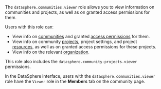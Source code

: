 The `datasphere.communities.viewer` role allows you to view information on communities and projects, as well as on granted access permissions for them.

Users with this role can:
* View info on [communities](../../../datasphere/concepts/community.md) and granted [access permissions](../../../iam/concepts/access-control/index.md) for them.
* View info on community [projects](../../../datasphere/concepts/project.md), project settings, and project [resources](../../../datasphere/concepts/resources.md), as well as on granted access permissions for these projects.
* View info on the relevant [organization](../../../organization/concepts/organization.md).

This role also includes the `datasphere.community-projects.viewer` permissions.

In the DataSphere interface, users with the `datasphere.communities.viewer` role have the `Viewer` role in the **Members** tab on the community page.